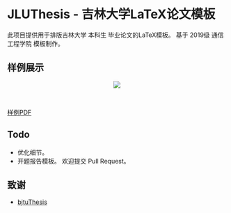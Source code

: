 # JLUThesis - 吉林大学LaTeX论文模板
此项目提供用于排版吉林大学 本科生 毕业论文的LaTeX模板。
基于 2019级 通信工程学院 模板制作。

## 样例展示
<p align = "center">
  <img src = "https://user-images.githubusercontent.com/78149191/201933177-8abdce74-9191-4b18-8f1f-fc5129d6a306.png">
</p>
<br>

[样例PDF](https://github.com/Sakura-shem/JLUThesis/blob/master/main.pdf)

## Todo
- 优化细节。
- 开题报告模板。
欢迎提交 Pull Request。

## 致谢
- [bjtuThesis](https://github.com/csarron/bsThesisWHU)
